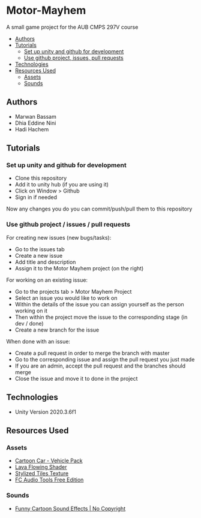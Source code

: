 # Motor-Mayhem
A small game project for the AUB CMPS 297V course

- [Authors](#authors)
- [Tutorials](#tutorials)
  * [Set up unity and github for development](#set-up-unity-and-github-for-development)
  * [Use github project, issues, pull requests](#use-github-project--issues--pull-requests)
- [Technologies](#technologies)
- [Resources Used](#resources-used)
  * [Assets](#assets)
  * [Sounds](#sounds)

## Authors

- Marwan Bassam
- Dhia Eddine Nini
- Hadi Hachem

## Tutorials

### Set up unity and github for development

- Clone this repository
- Add it to unity hub (if you are using it)
- Click on Window > Github
- Sign in if needed

Now any changes you do you can commit/push/pull them to this repository

### Use github project / issues / pull requests

For creating new issues (new bugs/tasks):
- Go to the issues tab
- Create a new issue
- Add title and description
- Assign it to the Motor Mayhem project (on the right)

For working on an existing issue:
- Go to the projects tab > Motor Mayhem Project
- Select an issue you would like to work on
- Within the details of the issue you can assign yourself as the person working on it
- Then within the project move the issue to the corresponding stage (in dev / done)
- Create a new branch for the issue

When done with an issue:
- Create a pull request in order to merge the branch with master
- Go to the corresponding issue and assign the pull request you just made
- If you are an admin, accept the pull request and the branches should merge
- Close the issue and move it to done in the project

## Technologies

- Unity Version 2020.3.6f1

## Resources Used

### Assets
- [Cartoon Car - Vehicle Pack](https://assetstore.unity.com/packages/3d/vehicles/cartoon-car-vehicle-pack-180962)
- [Lava Flowing Shader](https://assetstore.unity.com/packages/vfx/shaders/lava-flowing-shader-33635)
- [Stylized Tiles Texture](https://assetstore.unity.com/packages/2d/textures-materials/tiles/stylized-tiles-texture-192876)
- [FC Audio Tools Free Edition](https://assetstore.unity.com/packages/tools/audio/fc-audio-tools-free-edition-68940)

### Sounds
- [Funny Cartoon Sound Effects | No Copyright](https://www.youtube.com/watch?v=VmgKryu4__k&ab_channel=Everything.mp4)
